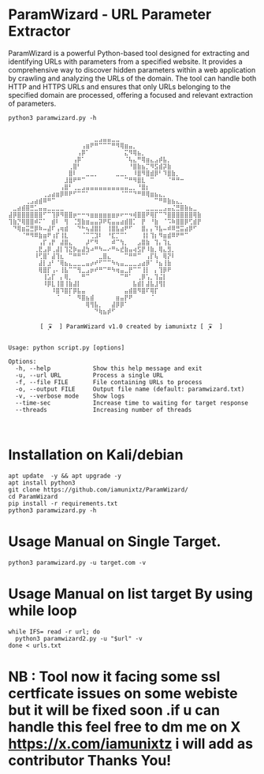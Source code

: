 # **ParamWizard - URL Parameter Extractor**
ParamWizard is a powerful Python-based tool designed for extracting and identifying URLs with parameters from a specified website. It provides a comprehensive way to discover hidden parameters within a web application by crawling and analyzing the URLs of the domain. The tool can handle both HTTP and HTTPS URLs and ensures that only URLs belonging to the specified domain are processed, offering a focused and relevant extraction of parameters.

```
python3 paramwizard.py -h                             


⠀⠀⠀⠀⠀⠀⠀⠀⠀⠀⠀⠀⠀⠀⠀⠀⠀⠀⠀⠀⣀⣠⣤⣤⣀⣀⠀⠀⠀⠀⠀⠀⠀⠀⠀⠀⠀⠀⠀⠀⠀⠀⠀⠀⠀
⠀⠀⠀⠀⠀⠀⠀⠀⠀⠀⠀⠀⠀⠀⠀⠀⠀⢠⣶⠟⠛⠉⠉⠉⠛⠻⢿⣶⣤⡀⠀⠀⠀⠀⠀⠀⠀⠀⠀⠀⠀⠀⠀⠀⠀
⠀⠀⠀⠀⠀⠀⠀⠀⠀⠀⠀⠀⠀⠀⠀⠀⢠⡿⠁⠀⠀⠀⠀⠀⠀⠀⠀⣍⠻⢿⣦⡀⠀⠀⠀⠀⠀⠀⠀⠀⠀⠀⠀⠀⠀
⠀⠀⠀⠀⠀⠀⠀⠀⠀⠀⠀⠀⠀⠀⠀⢠⡿⠁⠀⠀⠀⠀⠀⠀⠀⠀⠀⠈⢧⣄⠛⢿⣶⣄⣠⡾⣧⡀⠀⠀⠀⠀⠀⠀⠀
⠀⠀⠀⠀⠀⠀⠀⠀⠀⠀⠀⠀⠀⠀⢀⣿⠃⠀⠀⠀⠀⠀⠀⠀⠀⠀⠀⠀⠘⣿⣷⣦⡉⠻⣫⣾⡽⣷⠀⠀⠀⠀⠀⠀⠀
⠀⠀⠀⠀⠀⠀⠀⠀⠀⠀⠀⠀⠀⠀⣿⠇⠀⠀⣀⣀⡀⠀⠀⠀⠀⣀⣀⡀⠀⠸⣿⠻⣿⣾⡿⠃⠹⣿⣷⡀⠀⠀⠀⠀⠀
⠀⠀⠀⠀⠀⠀⠀⠀⠀⠀⠀⠀⠀⣸⣿⠟⠛⠉⠀⠀⠀⠀⠀⠀⠀⠀⠀⠉⠛⠻⣿⣇⠀⠉⠀⠀⠀⠈⠛⠛⠒⠀⠀⠀⠀
⠀⠀⠀⠀⠀⠀⠀⠀⠀⠀⠀⠀⢠⣿⠃⢀⣀⣠⣤⣤⣤⣤⣤⣤⣤⣤⣤⣤⣀⡀⠘⣿⡆⠀⠀⠀⠀⠀⠀⠀⠀⠀⠀⠀⠀
⠀⠀⠀⠀⠀⠀⠀⠀⢀⣠⣴⣶⡿⠿⠟⠋⠉⠉⠁⠀⠀⠀⠀⠀⠀⠀⠈⠉⠉⠙⠛⠿⢿⣶⣦⣄⡀⠀⠀⠀⠀⠀⠀⠀⠀
⠀⠀⠀⠀⢀⣠⣴⣾⠿⠛⠉⠀⠀⠀⠀⠀⠀⠀⠀⠀⠀⠀⠀⠀⠀⠀⠀⠀⠀⠀⠀⠀⠀⠀⠉⠛⠿⣷⣦⣄⡀⠀⠀⠀⠀
⠀⣀⣴⣾⣿⣛⣁⣤⣤⣀⣀⣀⣀⠀⠀⠀⠀⠀⠀⠀⠀⠀⠀⠀⠀⠀⠀⠀⠀⠀⠀⠀⣀⣀⣀⣀⣠⣤⣌⣛⣿⣷⣦⣀⠀
⣼⡿⣿⣿⣿⣿⣿⣿⠋⠉⢹⡿⠻⣿⣿⡶⠒⠒⠲⣶⣶⣶⣶⣶⣶⡶⠖⠒⠲⢾⣿⣿⠟⢿⡏⠉⠙⣿⣿⣿⣿⣿⣿⢿⣷
⢹⣷⡙⢿⣿⣿⠾⠍⠁⠀⣾⠇⠀⢻⠀⢈⣻⣷⣶⣤⣤⡽⠟⢯⣤⣤⣴⣾⣿⡁⠀⡟⠀⠘⣷⠀⠈⠩⠷⣿⣿⡿⢋⣾⡟
⠀⠙⢿⣶⣭⣛⡿⠷⠤⣼⠏⢠⢶⣾⠀⠀⠙⠓⢦⣼⣿⡇⠀⢸⣿⣧⣴⠟⠋⠀⠀⣿⡄⡄⠹⣧⠤⠾⠿⣛⣭⣴⡿⠋⠀
⠀⠀⠀⠈⠛⠻⠿⣷⣶⠟⢰⡏⢸⣇⠀⠀⠀⠈⠉⢉⣹⠇⠀⠘⣏⡉⠉⠁⠀⠀⠀⢸⡇⢹⡆⠻⣶⣾⠿⠟⠛⠉⠀⠀⠀
⠀⠀⠀⠀⠀⠀⠀⢠⡏⢠⡟⠀⣼⣿⣄⠀⠀⠀⡼⠋⠻⠀⠀⠀⠾⠉⢳⡀⠀⠀⣠⣿⣷⠀⢹⡄⢹⣆⠀⠀⠀⠀⠀⠀⠀
⠀⠀⠀⠀⠀⠀⢀⣟⣠⡿⢀⣼⡇⢹⣝⡷⣤⣼⣳⠴⠛⠳⠤⠔⠛⠦⣞⣷⣤⢴⣫⡟⠸⣷⡀⢿⣄⣻⡀⠀⠀⠀⠀⠀⠀
⠀⠀⠀⠀⠀⠀⠸⢋⣿⠁⣼⢹⣆⠀⠉⠛⠛⠉⠁⠀⠀⣀⣿⣄⠀⠀⠀⠉⠛⠛⠉⠀⢠⡏⢧⠀⢿⡝⠇⠀⠀⠀⠀⠀⠀
⠀⠀⠀⠀⠀⠀⠀⣼⡇⣰⠃⠈⢿⣦⣄⣀⣀⣀⣤⡴⠞⠋⠉⠉⠳⢦⣤⣀⣀⣀⣠⣴⡿⠁⠘⣦⢸⣷⠀⠀⠀⠀⠀⠀⠀
⠀⠀⠀⠀⠀⠀⠀⢿⣿⡏⢠⠄⢸⣧⠉⠉⢻⣀⣠⡶⠞⠛⠉⠛⠳⢶⣤⣀⡟⠉⠉⢸⡇⠀⡄⢹⡿⠟⠀⠀⠀⠀⠀⠀⠀
⠀⠀⠀⠀⠀⠀⠀⠀⢸⣡⡏⠀⡄⢿⡀⠀⠀⠛⠉⠀⠀⠀⠀⠀⠀⠀⠉⠛⠁⠀⢀⡿⢡⡀⢹⣬⡇⠀⠀⠀⠀⠀⠀⠀⠀
⠀⠀⠀⠀⠀⠀⠀⠀⠸⡿⣇⢸⣿⢸⣷⣼⡇⠀⠀⠀⠀⠀⠀⠀⠀⠀⠀⠀⠀⣧⣾⡇⣼⣧⣸⢻⡇⠀⠀⠀⠀⠀⠀⠀⠀
⠀⠀⠀⠀⠀⠀⠀⠀⠀⠀⠸⣿⠹⣿⡏⡿⣧⣤⠀⠀⠀⠀⠀⠀⠀⠀⠀⣤⣾⣿⠻⣿⠏⢿⡏⠀⠀⠀⠀⠀⠀⠀⠀⠀⠀
⠀⠀⠀⠀⠀⠀⠀⠀⠀⠀⠀⠈⠀⠀⠁⠀⠻⣿⣦⣾⠀⠀⠀⠀⠀⣶⣤⡟⠟⠀⠀⠀⠀⠈⠀⠀⠀⠀⠀⠀⠀⠀⠀⠀⠀
⠀⠀⠀⠀⠀⠀⠀⠀⠀⠀⠀⠀⠀⠀⠀⠀⠀⠀⢿⢻⣧⡀⠀⠀⣼⡿⡿⠁⠀⠀⠀⠀⠀⠀⠀⠀⠀⠀⠀⠀⠀⠀⠀⠀⠀
⠀⠀⠀⠀⠀⠀⠀⠀⠀⠀⠀⠀⠀⠀⠀⠀⠀⠀⠀⠀⠙⢷⣦⡾⠋⠀⠀⠀⠀⠀⠀⠀⠀⠀⠀⠀⠀⠀⠀⠀⠀⠀⠀⠀⠀

         [  ͙͘͡★  ] ParamWizard v1.0 created by iamunixtz [  ͙͘͡★  ] 　
    

Usage: python script.py [options]

Options:
  -h, --help            Show this help message and exit
  -u, --url URL         Process a single URL
  -f, --file FILE       File containing URLs to process
  -o, --output FILE     Output file name (default: paramwizard.txt)
  -v, --verbose mode    Show logs
  --time-sec            Increase time to waiting for target response
  --threads             Increasing number of threads 
  
    
```

# Installation on Kali/debian
```
apt update  -y && apt upgrade -y
apt install python3
git clone https://github.com/iamunixtz/ParamWizard/
cd ParamWizard
pip install -r requirements.txt
python3 paramwizard.py -h
```

# Usage Manual on Single Target.
```
python3 paramwizard.py -u target.com -v
```
# Usage Manual on list target By using while loop
```
while IFS= read -r url; do
  python3 paramwizard2.py -u "$url" -v
done < urls.txt
```

# NB : Tool now it facing some ssl certficate issues on some webiste but it will be fixed soon .if u can handle this feel free to dm me on X https://x.com/iamunixtz i will add as contributor Thanks You!


